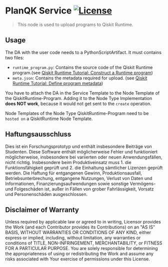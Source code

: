 # PlanQK Service [![License](https://img.shields.io/badge/License-Apache%202.0-blue.svg)](https://opensource.org/licenses/Apache-2.0)  

> This node is used to upload programs to Qiskit Runtime.

## Usage

The DA with the user code needs to a PythonScriptArtifact. It must contains two files:
- `runtime_program.py`: Contains the source code of the Qiskit Runtime program.(see [Qiskit Runtime Tutorial: Construct a Runtime program](https://quantum-computing.ibm.com/lab/docs/iql/runtime/uploading_program#construct-a-runtime-program))
- `meta.json`: Contains the metadata required for upload. (see [Qiskit Runtime Tutorial: Define program metadata](https://quantum-computing.ibm.com/lab/docs/iql/runtime/uploading_program#define-program-metadata))

You have to attach the DA in the Service Template to the Node Template of the QiskitRuntime-Program.
Adding it to the Node Type Implementation **does NOT work**, because it would not get sent to the `create` operation.

Node Templates of the Node Type QiskitRuntime-Program need to be `hosted on` a QiskitRuntime Node Template.


## Haftungsausschluss

Dies ist ein Forschungsprototyp und enthält insbesondere Beiträge von Studenten.
Diese Software enthält möglicherweise Fehler und funktioniert möglicherweise, insbesondere bei variierten oder neuen Anwendungsfällen, nicht richtig.
Insbesondere beim Produktiveinsatz muss 1. die Funktionsfähigkeit geprüft und 2. die Einhaltung sämtlicher Lizenzen geprüft werden.
Die Haftung für entgangenen Gewinn, Produktionsausfall, Betriebsunterbrechung, entgangene Nutzungen, Verlust von Daten und Informationen, Finanzierungsaufwendungen sowie sonstige Vermögens- und Folgeschäden ist, außer in Fällen von grober Fahrlässigkeit, Vorsatz und Personenschäden ausgeschlossen.

## Disclaimer of Warranty

Unless required by applicable law or agreed to in writing, Licensor provides the Work (and each Contributor
provides its Contributions) on an "AS IS" BASIS, WITHOUT WARRANTIES OR CONDITIONS OF ANY KIND, either express
or implied, including, without limitation, any warranties or conditions of TITLE, NON-INFRINGEMENT,
MERCHANTABILITY, or FITNESS FOR A PARTICULAR PURPOSE. You are solely responsible for determining the
appropriateness of using or redistributing the Work and assume any risks associated with Your exercise of
permissions under this License.
